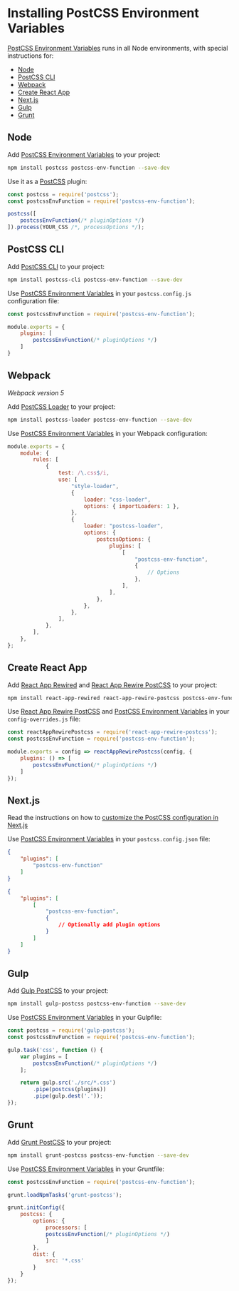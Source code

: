 # Installing PostCSS Environment Variables

[PostCSS Environment Variables] runs in all Node environments, with special instructions for:

- [Node](#node)
- [PostCSS CLI](#postcss-cli)
- [Webpack](#webpack)
- [Create React App](#create-react-app)
- [Next.js](#nextjs)
- [Gulp](#gulp)
- [Grunt](#grunt)

## Node

Add [PostCSS Environment Variables] to your project:

```bash
npm install postcss postcss-env-function --save-dev
```

Use it as a [PostCSS] plugin:

```js
const postcss = require('postcss');
const postcssEnvFunction = require('postcss-env-function');

postcss([
	postcssEnvFunction(/* pluginOptions */)
]).process(YOUR_CSS /*, processOptions */);
```

## PostCSS CLI

Add [PostCSS CLI] to your project:

```bash
npm install postcss-cli postcss-env-function --save-dev
```

Use [PostCSS Environment Variables] in your `postcss.config.js` configuration file:

```js
const postcssEnvFunction = require('postcss-env-function');

module.exports = {
	plugins: [
		postcssEnvFunction(/* pluginOptions */)
	]
}
```

## Webpack

_Webpack version 5_

Add [PostCSS Loader] to your project:

```bash
npm install postcss-loader postcss-env-function --save-dev
```

Use [PostCSS Environment Variables] in your Webpack configuration:

```js
module.exports = {
	module: {
		rules: [
			{
				test: /\.css$/i,
				use: [
					"style-loader",
					{
						loader: "css-loader",
						options: { importLoaders: 1 },
					},
					{
						loader: "postcss-loader",
						options: {
							postcssOptions: {
								plugins: [
									[
										"postcss-env-function",
										{
											// Options
										},
									],
								],
							},
						},
					},
				],
			},
		],
	},
};
```

## Create React App

Add [React App Rewired] and [React App Rewire PostCSS] to your project:

```bash
npm install react-app-rewired react-app-rewire-postcss postcss-env-function --save-dev
```

Use [React App Rewire PostCSS] and [PostCSS Environment Variables] in your
`config-overrides.js` file:

```js
const reactAppRewirePostcss = require('react-app-rewire-postcss');
const postcssEnvFunction = require('postcss-env-function');

module.exports = config => reactAppRewirePostcss(config, {
	plugins: () => [
		postcssEnvFunction(/* pluginOptions */)
	]
});
```

## Next.js

Read the instructions on how to [customize the PostCSS configuration in Next.js](https://nextjs.org/docs/advanced-features/customizing-postcss-config)

Use [PostCSS Environment Variables] in your `postcss.config.json` file:

```json
{
	"plugins": [
		"postcss-env-function"
	]
}
```

```json
{
	"plugins": [
		[
			"postcss-env-function",
			{
				// Optionally add plugin options
			}
		]
	]
}
```

## Gulp

Add [Gulp PostCSS] to your project:

```bash
npm install gulp-postcss postcss-env-function --save-dev
```

Use [PostCSS Environment Variables] in your Gulpfile:

```js
const postcss = require('gulp-postcss');
const postcssEnvFunction = require('postcss-env-function');

gulp.task('css', function () {
	var plugins = [
		postcssEnvFunction(/* pluginOptions */)
	];

	return gulp.src('./src/*.css')
		.pipe(postcss(plugins))
		.pipe(gulp.dest('.'));
});
```

## Grunt

Add [Grunt PostCSS] to your project:

```bash
npm install grunt-postcss postcss-env-function --save-dev
```

Use [PostCSS Environment Variables] in your Gruntfile:

```js
const postcssEnvFunction = require('postcss-env-function');

grunt.loadNpmTasks('grunt-postcss');

grunt.initConfig({
	postcss: {
		options: {
			processors: [
			postcssEnvFunction(/* pluginOptions */)
			]
		},
		dist: {
			src: '*.css'
		}
	}
});
```

[Gulp PostCSS]: https://github.com/postcss/gulp-postcss
[Grunt PostCSS]: https://github.com/nDmitry/grunt-postcss
[PostCSS]: https://github.com/postcss/postcss
[PostCSS CLI]: https://github.com/postcss/postcss-cli
[PostCSS Loader]: https://github.com/postcss/postcss-loader
[PostCSS Environment Variables]: https://github.com/csstools/postcss-plugins/tree/main/plugins/postcss-env-function
[React App Rewire PostCSS]: https://github.com/csstools/react-app-rewire-postcss
[React App Rewired]: https://github.com/timarney/react-app-rewired
[Next.js]: https://nextjs.org
